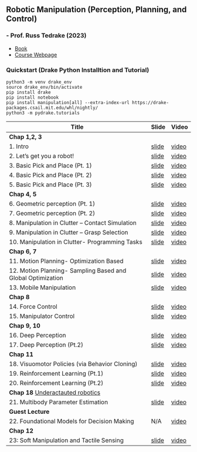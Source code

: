 ## Robotic Manipulation (Perception, Planning, and Control) 
### - Prof. Russ Tedrake (2023)



- [Book](https://manipulation.csail.mit.edu/index.html)
- [Course Webpage](https://manipulation.csail.mit.edu/Fall2024/)


###  Quickstart (Drake Python Installtion and Tutorial)


```
python3 -m venv drake_env
source drake_env/bin/activate
pip install drake
pip install notebook
pip install manipulation[all] --extra-index-url https://drake-packages.csail.mit.edu/whl/nightly/
python3 -m pydrake.tutorials
```


| Title                           | Slide                                                       | Video                                                                                               |
|---------------------------------|-------------------------------------------------------------|-----------------------------------------------------------------------------------------------------|
| **Chap 1,2, 3** |
| 1. Intro                        | [slide](https://slides.com/russtedrake/fall23-lec01)        | [video](https://www.youtube.com/watch?v=v04rn86Dehg&list=PLkx8KyIQkMfWr191lqbN8WfV08j-ui8WX&index=1) |
| 2. Let’s get you a robot!       | [slide](https://slides.com/russtedrake/fall23-lec02)        | [video](https://www.youtube.com/watch?v=q896_lTh8eA&list=PLkx8KyIQkMfWr191lqbN8WfV08j-ui8WX&index=2) |
| 3. Basic Pick and Place (Pt. 1) | [slide](https://slides.com/russtedrake/fall23-lec03)        | [video](https://www.youtube.com/watch?v=0-34RZJxyww&list=PLkx8KyIQkMfWr191lqbN8WfV08j-ui8WX&index=3) |
| 4. Basic Pick and Place (Pt. 2)                | [slide](https://slides.com/russtedrake/fall23-lec04)        | [video](https://www.youtube.com/watch?v=1mkzXp9_QYY&list=PLkx8KyIQkMfWr191lqbN8WfV08j-ui8WX&index=4)  |
| 5. Basic Pick and Place (Pt. 3)                | [slide](https://slides.com/russtedrake/fall23-lec05)        | [video](https://www.youtube.com/watch?v=YaQrC_Zm8qg&list=PLkx8KyIQkMfWr191lqbN8WfV08j-ui8WX&index=5)  |
| **Chap 4, 5** |
| 6. Geometric perception (Pt. 1)                | [slide](https://slides.com/russtedrake/fall23-lec06)        | [video](https://www.youtube.com/watch?v=1a3KhOq1938&list=PLkx8KyIQkMfWr191lqbN8WfV08j-ui8WX&index=7)  |
| 7. Geometric perception (Pt. 2)                | [slide](https://slides.com/russtedrake/fall23-lec07)        | [video](https://www.youtube.com/watch?v=Cs49WVNqEdk&list=PLkx8KyIQkMfWr191lqbN8WfV08j-ui8WX&index=8)  |
| 8. Manipulation in Clutter – Contact Simulation | [slide](https://slides.com/russtedrake/fall23-lec08)        | [video](https://www.youtube.com/watch?v=G8Iwe1XRQQM&list=PLkx8KyIQkMfWr191lqbN8WfV08j-ui8WX&index=9)  |
| 9. Manipulation in Clutter – Grasp Selection    | [slide](https://slides.com/russtedrake/fall23-lec09)        | [video](https://www.youtube.com/watch?v=SenccXyBn-k&list=PLkx8KyIQkMfWr191lqbN8WfV08j-ui8WX&index=6) |
| 10. Manipulation in Clutter- Programming Tasks    | [slide](https://slides.com/russtedrake/fall23-lec10)        | [video](https://www.youtube.com/watch?v=SX-0ZDXaL1A&list=PLkx8KyIQkMfWr191lqbN8WfV08j-ui8WX&index=10)                                                   |
| **Chap 6, 7** |
| 11. Motion Planning- Optimization Based    | [slide](https://slides.com/russtedrake/fall23-lec11)        | [video](https://www.youtube.com/watch?v=ZJNIzuP_8GA&list=PLkx8KyIQkMfWr191lqbN8WfV08j-ui8WX&index=11)  
| 12. Motion Planning- Sampling Based and Global Optimization    | [slide](https://slides.com/russtedrake/fall23-lec12)        | [video](https://www.youtube.com/watch?v=uLkWAvNTkXA&list=PLkx8KyIQkMfWr191lqbN8WfV08j-ui8WX&index=12)  
| 13. Mobile Manipulation  | [slide](https://slides.com/russtedrake/fall23-lec13)        | [video](https://www.youtube.com/watch?v=GKbbjOsS8x8&list=PLkx8KyIQkMfWr191lqbN8WfV08j-ui8WX&index=13)  
| **Chap 8** |
| 14. Force Control  | [slide](https://slides.com/russtedrake/fall23-lec14)        | [video](https://www.youtube.com/watch?v=JtJyesuYvb4&list=PLkx8KyIQkMfWr191lqbN8WfV08j-ui8WX&index=14)  
| 15. Manipulator Control  | [slide](https://slides.com/russtedrake/fall23-lec15)        | [video](https://www.youtube.com/watch?v=9GB6kpQyMtM&list=PLkx8KyIQkMfWr191lqbN8WfV08j-ui8WX&index=15)  
| **Chap 9, 10** |
| 16. Deep Perception  | [slide](https://slides.com/russtedrake/fall23-lec16)        | [video](https://www.youtube.com/watch?v=kZh2laD7NQI&list=PLkx8KyIQkMfWr191lqbN8WfV08j-ui8WX&index=16)  
| 17. Deep Perception (Pt.2) | [slide](https://slides.com/russtedrake/fall23-lec17)        | [video](https://www.youtube.com/watch?v=LbBP2Ba2J9Q&list=PLkx8KyIQkMfWr191lqbN8WfV08j-ui8WX&index=17)  
| **Chap 11** |
| 18. Visuomotor Policies (via Behavior Cloning) | [slide](https://slides.com/russtedrake/fall23-lec18)        | [video](https://www.youtube.com/watch?v=i-303tTtEig&list=PLkx8KyIQkMfWr191lqbN8WfV08j-ui8WX&index=18)  
| 19. Reinforcement Learning (Pt.1) | [slide](https://slides.com/russtedrake/fall23-lec19)        | [video](https://www.youtube.com/watch?v=DpEE97tv3BM&list=PLkx8KyIQkMfWr191lqbN8WfV08j-ui8WX&index=19)  
| 20. Reinforcement Learning (Pt.2) | [slide](https://slides.com/russtedrake/fall23-lec20)        | [video](https://www.youtube.com/watch?v=4a5-zWWz8Fs&list=PLkx8KyIQkMfWr191lqbN8WfV08j-ui8WX&index=20)  
| **Chap 18**  [Underactauted robotics](https://underactuated.csail.mit.edu/sysid.html) |
| 21. Multibody Parameter Estimation | [slide](https://slides.com/russtedrake/fall23-lec21)        | [video](https://www.youtube.com/watch?v=v_ZLjfbeZmw&list=PLkx8KyIQkMfWr191lqbN8WfV08j-ui8WX&index=21)  
| **Guest Lecture** |
| 22. Foundational Models for Decision Making | N/A       | [video](https://www.youtube.com/watch?v=XLPObNeeTGg&list=PLkx8KyIQkMfWr191lqbN8WfV08j-ui8WX&index=22)  
| **Chap 12** |
| 23: Soft Manipulation and Tactile Sensing | [slide](https://slides.com/russtedrake/fall23-lec23)        | [video](https://www.youtube.com/watch?v=XjyUGtjjou4&list=PLkx8KyIQkMfWr191lqbN8WfV08j-ui8WX&index=23)  

